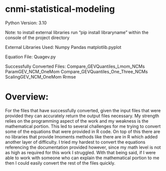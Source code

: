 # cnmi-statistical-modeling
Python Version: 3.10

Note: to install external libraries run “pip install libraryname” within the console of the project directory

External Libraries Used:
Numpy
Pandas
matplotlib.pyplot

Equation File:
Quagev.py

Successfully Converted Files:
Compare_GEVQuantiles_Lmom_NCMs
ParamGEV_NCM_OneMom
Compare_GEVQuantiles_One_Three_NCMs
ScalingGEV_NCM_OneMom
Rrmse

# Overview:
For the files that have successfully converted, given the input files that were provided they can accurately return the output files necessary. My strength relies on the programming aspect of the work and my weakness is the mathematical portion. This led to several challenges for me trying to convert some of the equations that were provided in R code. On top of this there are no libraries that provide lmoments methods like there are in R which added another layer of difficulty. I tried my hardest to convert the equations referencing the documentation provided however, since my math level is not as high as required for this work I struggled. With that being said, if I were able to work with someone who can explain the mathematical portion to me then I could easily convert the rest of the files quickly.
